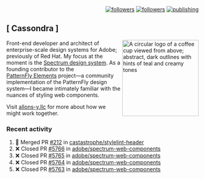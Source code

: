 <p align="right"><a rel="me" href="https://front-end.social/@castastrophe">
    <img alt="followers" title="Follow me on Mastodon" src="https://img.shields.io/mastodon/follow/109297102751309835?domain=https%3A%2F%2Ffront-end.social&label=Follow&logo=mastodon&logoColor=white&style=for-the-badge&labelColor=008080&color=006969"/></a>
  <a href="https://codepen.io/castastrophe/">
    <img alt="followers" title="Follow me on CodePen" src="https://img.shields.io/badge/23-1?color=640464&labelColor=7c007c&style=for-the-badge&logo=codepen&label=Follow"/></a>
<a href="https://castastrophe.medium.com/">
    <img alt="publishing" title="View articles on Medium" src="https://img.shields.io/badge/107-1?color=666&labelColor=444&label=subscribe&logo=medium&logoColor=white&style=for-the-badge"/></a>
</p>

## [&nbsp;Cassondra&nbsp;]

<img align="right" src="https://github-production-user-asset-6210df.s3.amazonaws.com/1840295/253016758-ba468774-1cd3-42c2-8f43-947b5eeb5edf.png" height="200" alt="A circular logo of a coffee cup viewed from above; abstract, dark outlines with hints of teal and creamy tones">

Front-end developer and architect of enterprise-scale design systems for Adobe; previously of Red Hat. My focus at the moment is the [Spectrum design system](https://github.com/adobe/spectrum-css). As a founding contributor to the [PatternFly&nbsp;Elements](https://github.com/patternfly/patternfly-elements) project&mdash;a community implementation of the PatternFly design system&mdash;I became intimately familiar with the nuances of styling web components.

Visit [allons-y.llc](http://allons-y.llc/) for more about how we might work together.

### Recent activity

<!--START_SECTION:activity-->
1. 🎉 Merged PR [#212](https://github.com/castastrophe/stylelint-header/pull/212) in [castastrophe/stylelint-header](https://github.com/castastrophe/stylelint-header)
2. ❌ Closed PR [#5766](https://github.com/adobe/spectrum-web-components/pull/5766) in [adobe/spectrum-web-components](https://github.com/adobe/spectrum-web-components)
3. ❌ Closed PR [#5765](https://github.com/adobe/spectrum-web-components/pull/5765) in [adobe/spectrum-web-components](https://github.com/adobe/spectrum-web-components)
4. ❌ Closed PR [#5764](https://github.com/adobe/spectrum-web-components/pull/5764) in [adobe/spectrum-web-components](https://github.com/adobe/spectrum-web-components)
5. ❌ Closed PR [#5763](https://github.com/adobe/spectrum-web-components/pull/5763) in [adobe/spectrum-web-components](https://github.com/adobe/spectrum-web-components)
<!--END_SECTION:activity-->
